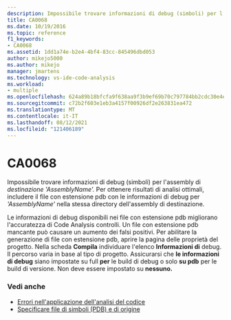 ```yaml
---
description: Impossibile trovare informazioni di debug (simboli) per l'assembly di destinazione 'AssemblyName'.
title: CA0068
ms.date: 10/19/2016
ms.topic: reference
f1_keywords:
- CA0068
ms.assetid: 1dd1a74e-b2e4-4bf4-83cc-845496dbd053
author: mikejo5000
ms.author: mikejo
manager: jmartens
ms.technology: vs-ide-code-analysis
ms.workload:
- multiple
ms.openlocfilehash: 624a89b18bfcfa9f638aa9f3b9ef69b70c797784bb2cdc30e4e8dc0678570a7e
ms.sourcegitcommit: c72b2f603e1eb3a4157f00926df2e263831ea472
ms.translationtype: MT
ms.contentlocale: it-IT
ms.lasthandoff: 08/12/2021
ms.locfileid: "121406189"
---
```

# <a name="ca0068"></a>CA0068

Impossibile trovare informazioni di debug (simboli) per l'assembly di *destinazione 'AssemblyName'.* Per ottenere risultati di analisi ottimali, includere il file con estensione pdb con le informazioni di debug per *'AssemblyName'* nella stessa directory dell'assembly di destinazione.

Le informazioni di debug disponibili nei file con estensione pdb migliorano l'accuratezza di Code Analysis controlli. Un file con estensione pdb mancante può causare un aumento dei falsi positivi. Per abilitare la generazione di file con estensione pdb, aprire la pagina delle proprietà del progetto. Nella scheda **Compila** individuare l'elenco **Informazioni di** debug. Il percorso varia in base al tipo di progetto. Assicurarsi che **le informazioni di debug** siano impostate su full **per** le build di debug o solo  **su pdb** per le build di versione. Non deve essere impostato su **nessuno.**

### <a name="see-also"></a>Vedi anche

- [Errori nell'applicazione dell'analisi del codice](../code-quality/code-analysis-application-errors.md)
- [Specificare file di simboli (PDB) e di origine](../debugger/specify-symbol-dot-pdb-and-source-files-in-the-visual-studio-debugger.md)
